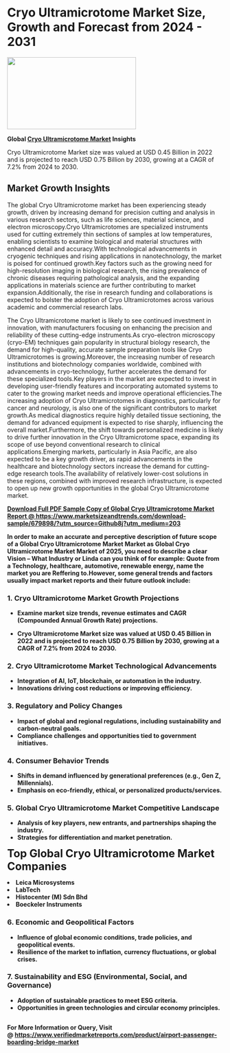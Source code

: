 <H1>Cryo Ultramicrotome Market Size, Growth and Forecast from 2024 - 2031</H1><img class="aligncenter size-medium wp-image-584254" src="https://thirdeyenews.in/wp-content/uploads/2024/09/Global-Market-Research-300x168.jpeg" alt="" width="300" height="168" /><p><strong>Global&nbsp;<a href="https://www.marketsizeandtrends.com/download-sample/679898/?utm_source=Github8j?utm_medium=203">Cryo Ultramicrotome Market</a> Insights</strong></p><p>Cryo Ultramicrotome Market size was valued at USD 0.45 Billion in 2022 and is projected to reach USD 0.75 Billion by 2030, growing at a CAGR of 7.2% from 2024 to 2030.</p><p><h2>Market Growth Insights</h2> <p>The global Cryo Ultramicrotome market has been experiencing steady growth, driven by increasing demand for precision cutting and analysis in various research sectors, such as life sciences, material science, and electron microscopy.Cryo Ultramicrotomes are specialized instruments used for cutting extremely thin sections of samples at low temperatures, enabling scientists to examine biological and material structures with enhanced detail and accuracy.With technological advancements in cryogenic techniques and rising applications in nanotechnology, the market is poised for continued growth.Key factors such as the growing need for high-resolution imaging in biological research, the rising prevalence of chronic diseases requiring pathological analysis, and the expanding applications in materials science are further contributing to market expansion.Additionally, the rise in research funding and collaborations is expected to bolster the adoption of Cryo Ultramicrotomes across various academic and commercial research labs.</p> <p><strong><a href="#"></a></strong></p> <p>The Cryo Ultramicrotome market is likely to see continued investment in innovation, with manufacturers focusing on enhancing the precision and reliability of these cutting-edge instruments.As cryo-electron microscopy (cryo-EM) techniques gain popularity in structural biology research, the demand for high-quality, accurate sample preparation tools like Cryo Ultramicrotomes is growing.Moreover, the increasing number of research institutions and biotechnology companies worldwide, combined with advancements in cryo-technology, further accelerates the demand for these specialized tools.Key players in the market are expected to invest in developing user-friendly features and incorporating automated systems to cater to the growing market needs and improve operational efficiencies.The increasing adoption of Cryo Ultramicrotomes in diagnostics, particularly for cancer and neurology, is also one of the significant contributors to market growth.As medical diagnostics require highly detailed tissue sectioning, the demand for advanced equipment is expected to rise sharply, influencing the overall market.Furthermore, the shift towards personalized medicine is likely to drive further innovation in the Cryo Ultramicrotome space, expanding its scope of use beyond conventional research to clinical applications.Emerging markets, particularly in Asia Pacific, are also expected to be a key growth driver, as rapid advancements in the healthcare and biotechnology sectors increase the demand for cutting-edge research tools.The availability of relatively lower-cost solutions in these regions, combined with improved research infrastructure, is expected to open up new growth opportunities in the global Cryo Ultramicrotome market.</p> <p><strong><a href="#"></p><p><span class=""><strong>Download Full PDF Sample Copy of Global Cryo Ultramicrotome Market Report</strong> @ <a href="https://www.marketsizeandtrends.com/download-sample/679898/?utm_source=Github8j?utm_medium=203" target="_blank">https://www.marketsizeandtrends.com/download-sample/679898/?utm_source=Github8j?utm_medium=203</a></span></p><p>In order to make an accurate and perceptive description of future scope of a Global&nbsp;Cryo Ultramicrotome Market Market as Global&nbsp;Cryo Ultramicrotome Market Market of 2025, you need to describe a clear Vision &ndash; What Industry or Linda can you think of for example: Quote from a Technology, healthcare, automotive, renewable energy, name the market you are Reffering to.However, some general trends and factors usually impact market reports and their future outlook include:</p><h3>1.&nbsp;<strong>Cryo Ultramicrotome Market Growth Projections</strong></h3><ul><li>Examine market size trends, revenue estimates and CAGR (Compounded Annual Growth Rate) projections.</li><li><p>Cryo Ultramicrotome Market size was valued at USD 0.45 Billion in 2022 and is projected to reach USD 0.75 Billion by 2030, growing at a CAGR of 7.2% from 2024 to 2030.</p></li></ul><h3>2.&nbsp;<strong>Cryo Ultramicrotome Market Technological Advancements</strong></h3><ul><li>Integration of AI, IoT, blockchain, or automation in the industry.</li><li>Innovations driving cost reductions or improving efficiency.</li></ul><h3>3.&nbsp;<strong>Regulatory and Policy Changes</strong></h3><ul><li>Impact of global and regional regulations, including sustainability and carbon-neutral goals.</li><li>Compliance challenges and opportunities tied to government initiatives.</li></ul><h3>4.&nbsp;<strong>Consumer Behavior Trends</strong></h3><ul><li>Shifts in demand influenced by generational preferences (e.g., Gen Z, Millennials).</li><li>Emphasis on eco-friendly, ethical, or personalized products/services.</li></ul><h3>5.&nbsp;<strong>Global Cryo Ultramicrotome Market Competitive Landscape</strong></h3><ul><li>Analysis of key players, new entrants, and partnerships shaping the industry.</li><li>Strategies for differentiation and market penetration.</li></ul><p data-pm-slice="1 1 []"><span style="color: inherit; font-family: inherit; font-size: 25px;">Top Global Cryo Ultramicrotome Market Companies</span></p><div class="" data-test-id=""><p><li>Leica Microsystems</li><li> LabTech</li><li> Histocenter (M) Sdn Bhd</li><li> Boeckeler Instruments</li></p></div><h3>6.&nbsp;<strong>Economic and Geopolitical Factors</strong></h3><ul><li>Influence of global economic conditions, trade policies, and geopolitical events.</li><li>Resilience of the market to inflation, currency fluctuations, or global crises.</li></ul><h3>7.&nbsp;<strong>Sustainability and ESG (Environmental, Social, and Governance)</strong></h3><ul><li>Adoption of sustainable practices to meet ESG criteria.</li><li>Opportunities in green technologies and circular economy principles.</li></ul><h2><strong style="font-size: 14px;">For More Information or Query, Visit @&nbsp;</strong><a style="background-color: #ffffff; font-size: 14px;" href="https://www.marketsizeandtrends.com/report/cryo-ultramicrotome-market/" target="_blank">https://www.verifiedmarketreports.com/product/airport-passenger-boarding-bridge-market</a></h2>